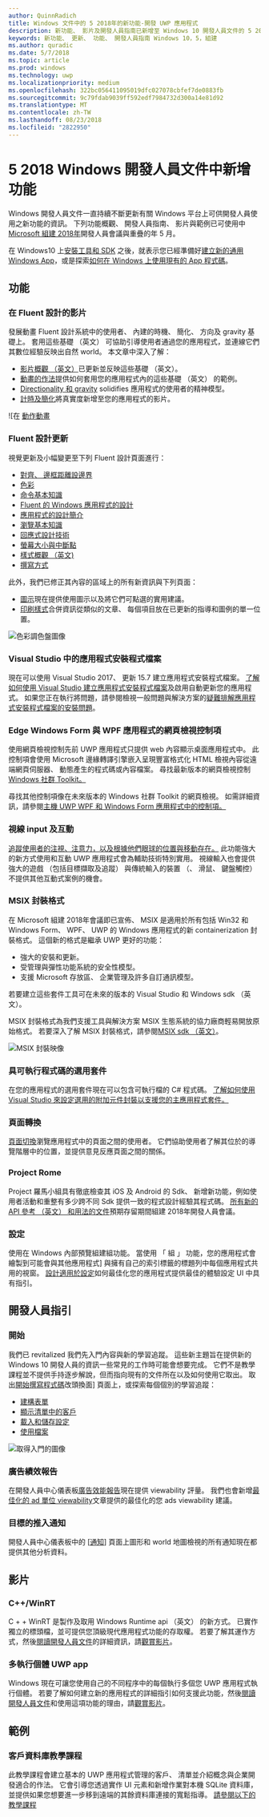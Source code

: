 ```yaml
---
author: QuinnRadich
title: Windows 文件中的 5 2018年的新功能-開發 UWP 應用程式
description: 新功能、 影片及開發人員指南已新增至 Windows 10 開發人員文件的 5 2018年和 Microsoft 組建會議。
keywords: 新功能、 更新、 功能、 開發人員指南 Windows 10，5，組建
ms.author: quradic
ms.date: 5/7/2018
ms.topic: article
ms.prod: windows
ms.technology: uwp
ms.localizationpriority: medium
ms.openlocfilehash: 322bc056411095019dfc027078cbfef7de0883fb
ms.sourcegitcommit: 9c79fdab9039ff592edf7984732d300a14e81d92
ms.translationtype: MT
ms.contentlocale: zh-TW
ms.lasthandoff: 08/23/2018
ms.locfileid: "2822950"
---
```

# <a name="whats-new-in-the-windows-developer-docs-in-may-2018"></a>5 2018 Windows 開發人員文件中新增功能

Windows 開發人員文件一直持續不斷更新有關 Windows 平台上可供開發人員使用之新功能的資訊。 下列功能概觀、 開發人員指南、 影片與範例已可使用中[Microsoft 組建 2018年](https://www.microsoft.com/build)開發人員會議與重疊的年 5 月。

在 Windows10 上[安裝工具和 SDK](http://go.microsoft.com/fwlink/?LinkId=821431) 之後，就表示您已經準備好[建立新的通用 Windows App](../get-started/create-uwp-apps.md)，或是探索[如何在 Windows 上使用現有的 App 程式碼](../porting/index.md)。

## <a name="features"></a>功能

### <a name="motion-in-fluent-design"></a>在 Fluent 設計的影片

發展動畫 Fluent 設計系統中的使用者、 內建的時機、 簡化、 方向及 gravity 基礎上。 套用這些基礎 （英文） 可協助引導使用者通過您的應用程式，並連線它們其數位經驗反映出自然 world。 本文章中深入了解：

* [影片概觀 （英文）](../design/motion/index.md)已更新並反映這些基礎 （英文）。
* [動畫的作法](../design/motion/motion-in-practice.md)提供如何套用您的應用程式內的這些基礎 （英文） 的範例。
* [Directionality 和 gravity](../design/motion/directionality-and-gravity.md) solidifies 應用程式的使用者的精神模型。
* [計時及簡化](../design/motion/timing-and-easing.md)將真實度新增至您的應用程式的影片。

![在 [動作動畫](../design/motion/images/contextual.gif)

### <a name="fluent-design-updates"></a>Fluent 設計更新

視覺更新及小幅變更至下列 Fluent 設計頁面進行：

* [對齊、 邊框距離設邊界](../design/layout/alignment-margin-padding.md)
* [色彩](../design/style/color.md)
* [命令基本知識](../design/basics/commanding-basics.md)
* [Fluent 的 Windows 應用程式的設計](../design/fluent-design-system/index.md)
* [應用程式的設計簡介](../design/basics/design-and-ui-intro.md)
* [瀏覽基本知識](../design/basics/navigation-basics.md)
* [回應式設計技術](../design/layout/responsive-design.md)
* [螢幕大小與中斷點](../design/layout/screen-sizes-and-breakpoints-for-responsive-design.md)
* [樣式概觀 （英文)](../design/style/index.md)
* [撰寫方式](../design/style/writing-style.md)

此外，我們已修正其內容的區域上的所有新資訊與下列頁面：

* [圖示](../design/style/icons.md)現在提供使用圖示以及將它們可點選的實用建議。
* [印刷樣式](../design/style/typography.md)合併資訊從類似的文章、 每個項目放在已更新的指導和圖例的單一位置。

![色彩調色盤圖像](../design/style/images/color/accent-color-palette.svg)

### <a name="app-installer-files-in-visual-studio"></a>Visual Studio 中的應用程式安裝程式檔案

現在可以使用 Visual Studio 2017、 更新 15.7 建立應用程式安裝程式檔案。 [了解如何使用 Visual Studio 建立應用程式安裝程式檔案](../packaging/create-appinstallerfile-vs.md)及啟用自動更新您的應用程式。 如果您正在執行將問題，請參閱檢視一般問題與解決方案的[疑難排解應用程式安裝程式檔案的安裝問題](../packaging/troubleshoot-appinstaller-issues.md)。

### <a name="edge-webview-control-for-windows-forms-and-wpf-applications"></a>Edge Windows Form 與 WPF 應用程式的網頁檢視控制項

使用網頁檢視控制先前 UWP 應用程式只提供 web 內容顯示桌面應用程式中。 此控制項會使用 Microsoft 邊緣轉譯引擎嵌入呈現豐富格式化 HTML 檢視內容從遠端網頁伺服器、 動態產生的程式碼或內容檔案。 尋找最新版本的網頁檢視控制[Windows 社群 Toolkit。](https://docs.microsoft.com/windows/uwpcommunitytoolkit/)

尋找其他控制項像在未來版本的 Windows 社群 Toolkit 的網頁檢視。 如需詳細資訊，請參閱[主機 UWP WPF 和 Windows Form 應用程式中的控制項。](https://docs.microsoft.com/windows/uwp/xaml-platform/xaml-host-controls)

### <a name="gaze-input-and-interactions"></a>視線 input 及互動

[追蹤使用者的注視、注意力，以及根據他們眼球的位置與移動存在。](../design/input/gaze-interactions.md) 此功能強大的新方式使用和互動 UWP 應用程式會為輔助技術特別實用。 視線輸入也會提供強大的遊戲 （包括目標擷取及追蹤） 與傳統輸入的裝置 （、 滑鼠、 鍵盤觸控） 不提供其他互動式案例的機會。

### <a name="msix-packaging-format"></a>MSIX 封裝格式

在 Microsoft 組建 2018年會議即已宣佈、 MSIX 是適用於所有包括 Win32 和 Windows Form、 WPF、 UWP 的 Windows 應用程式的新 containerization 封裝格式。 這個新的格式是繼承 UWP 更好的功能：

* 強大的安裝和更新。 
* 受管理與彈性功能系統的安全性模型。
* 支援 Microsoft 存放區、 企業管理及許多自訂通訊模型。

若要建立這些套件工具可在未來的版本的 Visual Studio 和 Windows sdk （英文）。

MSIX 封裝格式為我們支援工具與解決方案 MSIX 生態系統的協力廠商輕易開放原始格式。 若要深入了解 MSIX 封裝格式，請參閱[MSIX sdk （英文）](https://github.com/Microsoft/msix-packaging)。 

![MSIX 封裝映像](images/msix.png)

### <a name="optional-packages-with-executable-code"></a>具可執行程式碼的選用套件

在您的應用程式的選用套件現在可以包含可執行檔的 C# 程式碼。 [了解如何使用 Visual Studio 來設定選用的附加元件封裝以支援您的主應用程式套件。](../packaging/optional-packages-with-executable-code.md)

### <a name="page-transitions"></a>頁面轉換

[頁面切換](../design/motion/page-transitions.md)瀏覽應用程式中的頁面之間的使用者。 它們協助使用者了解其位於的導覽階層中的位置，並提供意見反應頁面之間的關係。

### <a name="project-rome"></a>Project Rome

Project 羅馬小組具有徹底檢查其 iOS 及 Android 的 Sdk、 新增新功能，例如使用者活動和重整有多少跨不同 Sdk 提供一致的程式設計經驗其程式碼。 [所有新的 API 參考 （英文） 和用法的文件](https://docs.microsoft.com/windows/project-rome/)預期存留期間組建 2018年開發人員會議。

### <a name="sets"></a>設定

使用在 Windows 內部預覽組建組功能。 當使用 「 組 」 功能，您的應用程式會繪製到可能會與其他應用程式] 與擁有自己的索引標籤的標題列中每個應用程式共用的視窗。 [設計適用於設定](../design/shell/design-for-sets.md)如何最佳化您的應用程式提供最佳的體驗設定 UI 中具有指引。

## <a name="developer-guidance"></a>開發人員指引

### <a name="get-started"></a>開始

我們已 revitalized 我們先入門內容與新的學習追蹤。 這些新主題旨在提供新的 Windows 10 開發人員的資訊一些常見的工作時可能會想要完成。 它們不是教學課程並不提供手持逐步解說，但而指向現有的文件所在以及如何使用它取出。 取出[開始撰寫程式碼](../get-started/create-uwp-apps.md)改頭換面] 頁面上，或探索每個個別的學習追蹤：

* [建構表單](../get-started/construct-form-learning-track.md)
* [顯示清單中的客戶](../get-started/display-customers-in-list-learning-track.md)
* [載入和儲存設定](../get-started/settings-learning-track.md)
* [使用檔案](../get-started/fileio-learning-track.md)

![取得入門的圖像](../get-started/images/build-your-app.png)

### <a name="advertising-performance-report"></a>廣告績效報告

在開發人員中心儀表板[廣告效能報告](../publish/advertising-performance-report.md)現在提供 viewability 評量。 我們也會新增[最佳化的 ad 單位 viewability](../monetize/optimize-ad-unit-viewability.md)文章提供的最佳化的您 ads viewability 建議。

### <a name="targeted-push-notifications"></a>目標的推入通知

開發人員中心儀表板中的 [[通知](../publish/send-push-notifications-to-your-apps-customers.md)] 頁面上圖形和 world 地圖檢視的所有通知現在都提供其他分析資料。

## <a name="videos"></a>影片

### <a name="cwinrt"></a>C++/WinRT

C + + WinRT 是製作及取用 Windows Runtime api （英文） 的新方式。 已實作獨立的標頭檔，並可提供您頂級現代應用程式功能的存取權。 若要了解其運作方式，然後[閱讀開發人員文件](../cpp-and-winrt-apis/index.md)的詳細資訊，請[觀賞影片](https://www.youtube.com/watch?v=TLSul1XxppA&feature=youtu.be)。

### <a name="multi-instance-uwp-apps"></a>多執行個體 UWP app

Windows 現在可讓您使用自己的不同程序中的每個執行多個您 UWP 應用程式執行個體。 若要了解如何建立新的應用程式的詳細指引如何支援此功能，然後[閱讀開發人員文件](../launch-resume/multi-instance-uwp.md)和使用這項功能的理由，請[觀賞影片](https://www.youtube.com/watch?v=clnnf4cigd0&feature=youtu.be)。

## <a name="samples"></a>範例

### <a name="customer-database-tutorial"></a>客戶資料庫教學課程

此教學課程會建立基本的 UWP 應用程式管理的客戶、 清單並介紹概念與企業開發適合的作法。 它會引導您透過實作 UI 元素和新增作業對本機 SQLite 資料庫，並提供如果您想要進一步移到遠端的其餘資料庫連接的寬鬆指導。 [請參閱以下的教學課程](../enterprise/customer-database-tutorial.md)